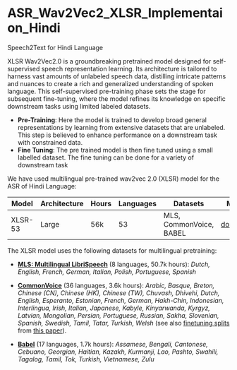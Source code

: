 # ASR_Wav2Vec2_XLSR_Implementaion_Hindi
Speech2Text for Hindi Language

XLSR Wav2Vec2.0 is a groundbreaking pretrained model designed for self-supervised speech representation learning. 
Its architecture is tailored to harness vast amounts of unlabeled speech data, distilling intricate patterns and nuances to create a rich and generalized understanding of spoken language. This self-supervised pre-training phase sets the stage for subsequent fine-tuning, where the model refines its knowledge on specific downstream tasks using limited labeled datasets.

- **Pre-Training**: Here the model is trained to develop broad general representations by learning from extensive datasets that are unlabeled. This step is believed to enhance performance on a downstream task with constrained data.
- **Fine Tuning**: The pre trained model is then fine tuned using a small labelled dataset. The fine tuning can be done for a variety of downstream task



We have used multilingual pre-trained wav2vec 2.0 (XLSR) model for the ASR of Hindi Language:

Model | Architecture | Hours | Languages | Datasets | Model
|---|---|---|---|---|---
XLSR-53 | Large | 56k | 53 | MLS, CommonVoice, BABEL | [download](https://dl.fbaipublicfiles.com/fairseq/wav2vec/xlsr_53_56k.pt)

The XLSR model uses the following datasets for multilingual pretraining:

* **[MLS: Multilingual LibriSpeech](https://indico2.conference4me.psnc.pl/event/35/contributions/3585/attachments/1060/1101/Wed-2-6-10.pdf)** (8 languages, 50.7k hours): *Dutch, English, French, German, Italian, Polish, Portuguese, Spanish*

* **[CommonVoice](https://commonvoice.mozilla.org/en/languages)** (36 languages, 3.6k hours): *Arabic, Basque, Breton, Chinese (CN), Chinese (HK), Chinese (TW), Chuvash, Dhivehi, Dutch, English, Esperanto, Estonian, French, German, Hakh-Chin, Indonesian, Interlingua, Irish, Italian, Japanese, Kabyle, Kinyarwanda, Kyrgyz, Latvian, Mongolian, Persian, Portuguese, Russian, Sakha, Slovenian, Spanish, Swedish, Tamil, Tatar, Turkish, Welsh* (see also [finetuning splits]([https://dl.fbaipublicfiles.com/cpc_audio/common_voices_splits.tar.gz]) from [this paper](https://arxiv.org/abs/2002.02848)).

* **[Babel](https://catalog.ldc.upenn.edu/byyear)** (17 languages, 1.7k hours): *Assamese, Bengali, Cantonese, Cebuano, Georgian, Haitian, Kazakh, Kurmanji, Lao, Pashto, Swahili, Tagalog, Tamil, Tok, Turkish, Vietnamese, Zulu*
